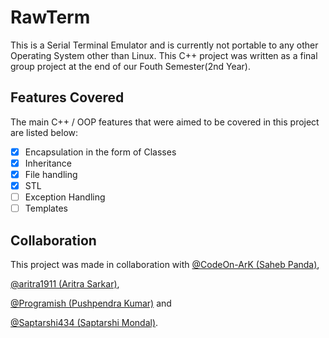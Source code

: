 # RawTerm
This is a Serial Terminal Emulator and is currently not portable to any other Operating System other than Linux. This
C++ project was written as a final group project at the end of our Fouth Semester(2nd Year).

## Features Covered
The main C++ / OOP features that were aimed to be covered in this project are listed below:
- [x] Encapsulation in the form of Classes
- [x] Inheritance
- [x] File handling
- [x] STL
- [ ] Exception Handling
- [ ] Templates

## Collaboration
This project was made in collaboration with [@CodeOn-ArK (Saheb Panda)](https://github.com/CodeOn-ArK),

[@aritra1911 (Aritra Sarkar)](https://github.com/aritra1911),

[@Programish (Pushpendra Kumar)](https://github.com/Programish) and

[@Saptarshi434 (Saptarshi Mondal)](https://github.com/Saptarshi434).
